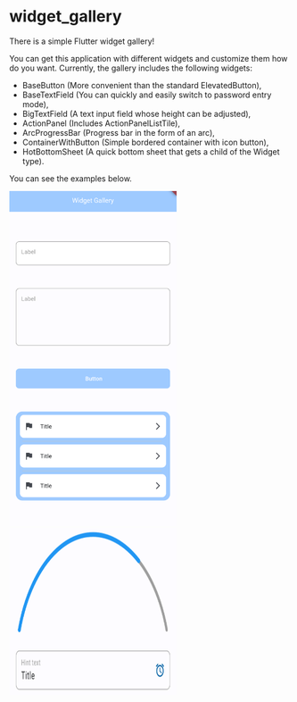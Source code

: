 # widget_gallery

There is a simple Flutter widget gallery!

You can get this application with different widgets and customize them how do you want.
Currently, the gallery includes the following widgets: 
- BaseButton (More convenient than the standard ElevatedButton), 
- BaseTextField (You can quickly and easily switch to password entry mode), 
- BigTextField (A text input field whose height can be adjusted), 
- ActionPanel (Includes ActionPanelListTile),
- ArcProgressBar (Progress bar in the form of an arc),
- ContainerWithButton (Simple bordered container with icon button),
- HotBottomSheet (A quick bottom sheet that gets a child of the Widget type).

You can see the examples below.

<img src="example.png" width="300" height="600">

<img src="example_2.png" width="300" height="300">




